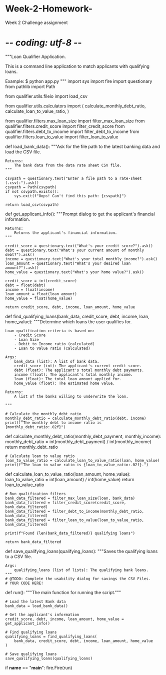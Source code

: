 # Week-2-Homework-
Week 2 Challenge assignment 

# -*- coding: utf-8 -*-
"""Loan Qualifier Application.

This is a command line application to match applicants with qualifying loans.

Example:
    $ python app.py
"""
import sys
import fire
import questionary
from pathlib import Path

from qualifier.utils.fileio import load_csv

from qualifier.utils.calculators import (
    calculate_monthly_debt_ratio,
    calculate_loan_to_value_ratio,
)

from qualifier.filters.max_loan_size import filter_max_loan_size
from qualifier.filters.credit_score import filter_credit_score
from qualifier.filters.debt_to_income import filter_debt_to_income
from qualifier.filters.loan_to_value import filter_loan_to_value


def load_bank_data():
    """Ask for the file path to the latest banking data and load the CSV file.

    Returns:
        The bank data from the data rate sheet CSV file.
    """

    csvpath = questionary.text("Enter a file path to a rate-sheet (.csv):").ask()
    csvpath = Path(csvpath)
    if not csvpath.exists():
        sys.exit(f"Oops! Can't find this path: {csvpath}")

    return load_csv(csvpath)


def get_applicant_info():
    """Prompt dialog to get the applicant's financial information.

    Returns:
        Returns the applicant's financial information.
    """

    credit_score = questionary.text("What's your credit score?").ask()
    debt = questionary.text("What's your current amount of monthly debt?").ask()
    income = questionary.text("What's your total monthly income?").ask()
    loan_amount = questionary.text("What's your desired loan amount?").ask()
    home_value = questionary.text("What's your home value?").ask()

    credit_score = int(credit_score)
    debt = float(debt)
    income = float(income)
    loan_amount = float(loan_amount)
    home_value = float(home_value)

    return credit_score, debt, income, loan_amount, home_value


def find_qualifying_loans(bank_data, credit_score, debt, income, loan, home_value):
    """Determine which loans the user qualifies for.

    Loan qualification criteria is based on:
        - Credit Score
        - Loan Size
        - Debit to Income ratio (calculated)
        - Loan to Value ratio (calculated)

    Args:
        bank_data (list): A list of bank data.
        credit_score (int): The applicant's current credit score.
        debt (float): The applicant's total monthly debt payments.
        income (float): The applicant's total monthly income.
        loan (float): The total loan amount applied for.
        home_value (float): The estimated home value.

    Returns:
        A list of the banks willing to underwrite the loan.

    """

    # Calculate the monthly debt ratio
    monthly_debt_ratio = calculate_monthly_debt_ratio(debt, income)
    print(f"The monthly debt to income ratio is {monthly_debt_ratio:.02f}")

def calculate_monthly_debt_ratio(monthly_debt_payment, monthly_income):
    monthly_debt_ratio = int(monthly_debt_payment) / int(monthly_income)
    return monthly_debt_ratio

    # Calculate loan to value ratio
    loan_to_value_ratio = calculate_loan_to_value_ratio(loan, home_value)
    print(f"The loan to value ratio is {loan_to_value_ratio:.02f}.")

def calculate_loan_to_value_ratio(loan_amount, home_value):
    loan_to_value_ratio = int(loan_amount) / int(home_value)
    return loan_to_value_ratio

    # Run qualification filters
    bank_data_filtered = filter_max_loan_size(loan, bank_data)
    bank_data_filtered = filter_credit_score(credit_score, bank_data_filtered)
    bank_data_filtered = filter_debt_to_income(monthly_debt_ratio, bank_data_filtered)
    bank_data_filtered = filter_loan_to_value(loan_to_value_ratio, bank_data_filtered)

    print(f"Found {len(bank_data_filtered)} qualifying loans")

    return bank_data_filtered


def save_qualifying_loans(qualifying_loans):
    """Saves the qualifying loans to a CSV file.

    Args:
        qualifying_loans (list of lists): The qualifying bank loans.
    """
    # @TODO: Complete the usability dialog for savings the CSV Files.
    # YOUR CODE HERE!


def run():
    """The main function for running the script."""

    # Load the latest Bank data
    bank_data = load_bank_data()

    # Get the applicant's information
    credit_score, debt, income, loan_amount, home_value = get_applicant_info()

    # Find qualifying loans
    qualifying_loans = find_qualifying_loans(
        bank_data, credit_score, debt, income, loan_amount, home_value
    )

    # Save qualifying loans
    save_qualifying_loans(qualifying_loans)


if __name__ == "__main__":
    fire.Fire(run)
